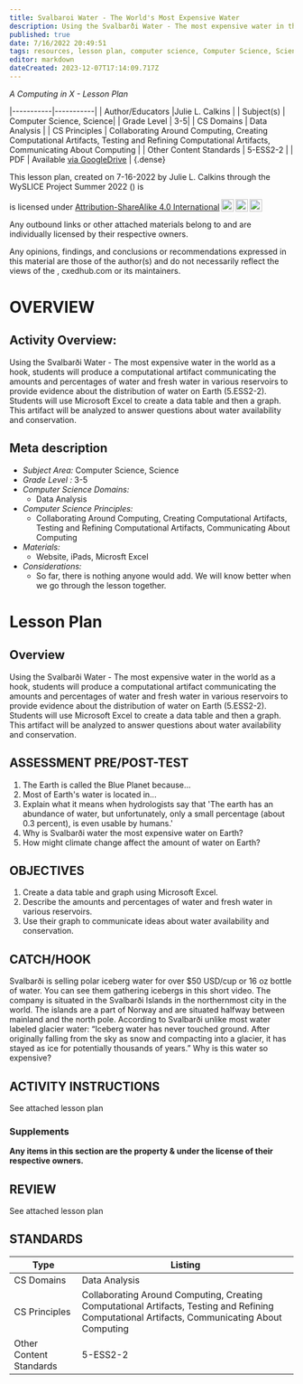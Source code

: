 ```yaml
---
title: Svalbaroi Water - The World's Most Expensive Water
description: Using the Svalbarði Water - The most expensive water in the world as a hook, students will produce a computational artifact communicating the amounts and percentages of water and fresh water in various reservoirs to provide evidence about the distribution of water on Earth (5.ESS2-2).  Students will use Microsoft Excel to create a data table and then a graph.  This artifact will be analyzed to answer questions about water availability and conservation.
published: true
date: 7/16/2022 20:49:51
tags: resources, lesson plan, computer science, Computer Science, Science 
editor: markdown
dateCreated: 2023-12-07T17:14:09.717Z
---
```

*A Computing in X - Lesson Plan*

|-----------|-----------|
| Author/Educators |Julie L. Calkins |
| Subject(s) | Computer Science, Science|
| Grade Level | 3-5|
| CS Domains | Data Analysis |
| CS Principles | Collaborating Around Computing, Creating Computational Artifacts, Testing and Refining Computational Artifacts, Communicating About Computing |
| Other Content Standards | 5-ESS2-2 | 
| PDF | Available [via GoogleDrive]() |
{.dense}






This lesson plan, created on 7-16-2022 by Julie L. Calkins through the  WySLICE Project Summer 2022 () is  <p xmlns:cc="http://creativecommons.org/ns#" >  is licensed under <a href="http://creativecommons.org/licenses/by-sa/4.0/?ref=chooser-v1" target="_blank" rel="license noopener noreferrer" style="display:inline-block;">Attribution-ShareAlike 4.0 International<img style="height:22px!important;margin-left:3px;vertical-align:text-bottom;" src="https://mirrors.creativecommons.org/presskit/icons/cc.svg?ref=chooser-v1"><img style="height:22px!important;margin-left:3px;vertical-align:text-bottom;" src="https://mirrors.creativecommons.org/presskit/icons/by.svg?ref=chooser-v1"><img style="height:22px!important;margin-left:3px;vertical-align:text-bottom;" src="https://mirrors.creativecommons.org/presskit/icons/sa.svg?ref=chooser-v1"></a></p>


Any outbound links or other attached materials belong to and are individually licensed by their respective owners. 


Any opinions, findings, and conclusions or recommendations expressed in this material are those of the author(s) and do not necessarily reflect the views of the , cxedhub.com or its maintainers.


# OVERVIEW
## Activity Overview:  
Using the Svalbarði Water - The most expensive water in the world as a hook, students will produce a computational artifact communicating the amounts and percentages of water and fresh water in various reservoirs to provide evidence about the distribution of water on Earth (5.ESS2-2).  Students will use Microsoft Excel to create a data table and then a graph.  This artifact will be analyzed to answer questions about water availability and conservation.
## Meta description
+ *Subject Area:* Computer Science, Science 
+ *Grade Level :* 3-5 
+ *Computer Science Domains:*
   + Data Analysis
+ *Computer Science Principles:*
   + Collaborating Around Computing, Creating Computational Artifacts, Testing and Refining Computational Artifacts, Communicating About Computing
+ *Materials:* 
   + Website, iPads, Microsft Excel
+ *Considerations:*
   + So far, there is nothing anyone would add.  We will know better when we go through the lesson together.


# Lesson Plan
## Overview
Using the Svalbarði Water - The most expensive water in the world as a hook, students will produce a computational artifact communicating the amounts and percentages of water and fresh water in various reservoirs to provide evidence about the distribution of water on Earth (5.ESS2-2).  Students will use Microsoft Excel to create a data table and then a graph.  This artifact will be analyzed to answer questions about water availability and conservation.
## ASSESSMENT PRE/POST-TEST
1.  The Earth is called the Blue Planet because...
2.  Most of Earth's water is located in...
3.  Explain what it means when hydrologists say that 'The earth has an abundance of water, but unfortunately, only a small percentage (about 0.3 percent), is even usable by humans.'
4.  Why is Svalbarði water the most expensive water on Earth?
5.  How might climate change affect the amount of water on Earth?
## OBJECTIVES
1.  Create a data table and graph using Microsoft Excel.
2.  Describe the amounts and percentages of water and fresh water in various reservoirs.
3.  Use their graph to communicate ideas about water availability and conservation.


## CATCH/HOOK
Svalbarði is selling polar iceberg water for over $50 USD/cup or 16 oz bottle of water. You can see them gathering icebergs in this short video. The company is situated in the Svalbarði Islands in the northernmost city in the world. The islands are a part of Norway and are situated halfway between mainland and the north pole.
According to Svalbarði unlike most water labeled glacier water:  “Iceberg water has never touched ground. After originally falling from the sky as snow and compacting into a glacier, it has stayed as ice for potentially thousands of years.”  Why is this water so expensive?


## ACTIVITY INSTRUCTIONS
See attached lesson plan


### Supplements
**Any items in this section are the property & under the license of their respective owners.**






## REVIEW
See attached lesson plan
## STANDARDS        
| Type | Listing | 
|-----------|-----------|
| CS Domains  | Data Analysis|
| CS Principles   | Collaborating Around Computing, Creating Computational Artifacts, Testing and Refining Computational Artifacts, Communicating About Computing|
| Other Content Standards | 5-ESS2-2  |